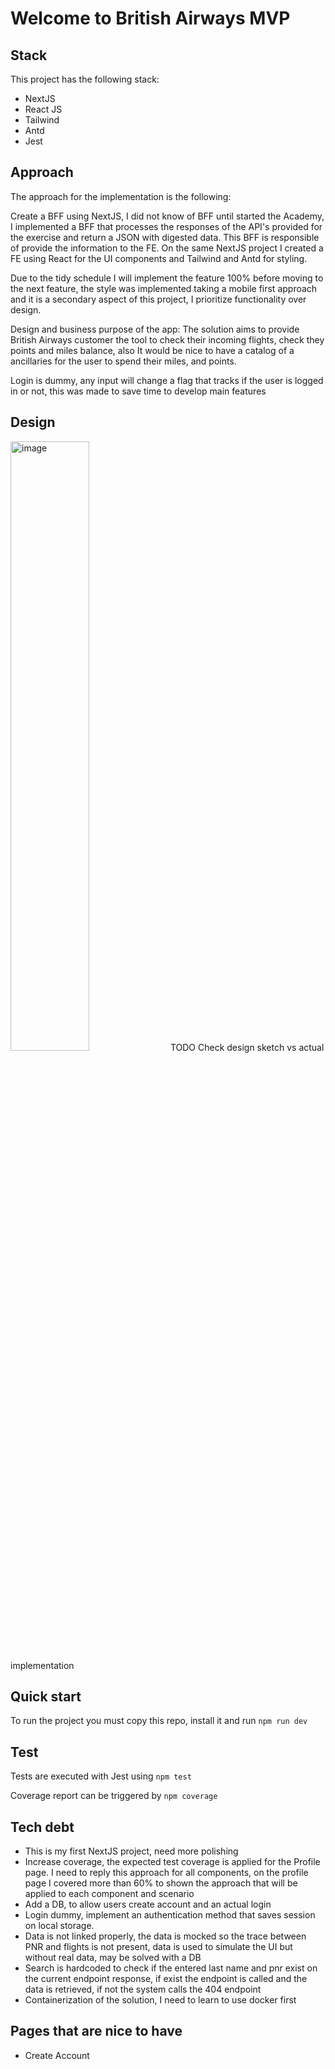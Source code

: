 # Welcome to British Airways MVP

## **Stack**

This project has the following stack:

- NextJS
- React JS
- Tailwind
- Antd
- Jest

## **Approach**

The approach for the implementation is the following:

Create a BFF using NextJS, I did not know of BFF until started the Academy, I implemented a BFF that processes the responses of the API's provided for the exercise and return a JSON with digested data. This BFF is responsible of provide the information to the FE.
On the same NextJS project I created a FE using React for the UI components and Tailwind and Antd for styling.

Due to the tidy schedule I will implement the feature 100% before moving to the next feature, the style was implemented taking a mobile first approach and it is a secondary aspect of this project, I prioritize functionality over design.

Design and business purpose of the app:
The solution aims to provide British Airways customer the tool to check their incoming flights, check they points and miles balance, also It would be nice to have a catalog of a ancillaries for the user to spend their miles, and points.

Login is dummy, any input will change a flag that tracks if the user is logged in or not, this was made to save time to develop main features

## **Design**

<img src="/image.png" alt="image" width="50%" height="auto">
TODO
Check design sketch vs actual implementation

## **Quick start**

To run the project you must copy this repo, install it and run `npm run dev`

## **Test**

Tests are executed with Jest using `npm test`

Coverage report can be triggered by `npm coverage`

## **Tech debt**

- This is my first NextJS project, need more polishing
- Increase coverage, the expected test coverage is applied for the Profile page. I need to reply this approach for all components, on the profile page I covered more than 60% to shown the approach that will be applied to each component and scenario
- Add a DB, to allow users create account and an actual login
- Login dummy, implement an authentication method that saves session on local storage.
- Data is not linked properly, the data is mocked so the trace between PNR and flights is not present, data is used to simulate the UI but without real data, may be solved with a DB
- Search is hardcoded to check if the entered last name and pnr exist on the current endpoint response, if exist the endpoint is called and the data is retrieved, if not the system calls the 404 endpoint
- Containerization of the solution, I need to learn to use docker first

## **Pages that are nice to have**

- Create Account
